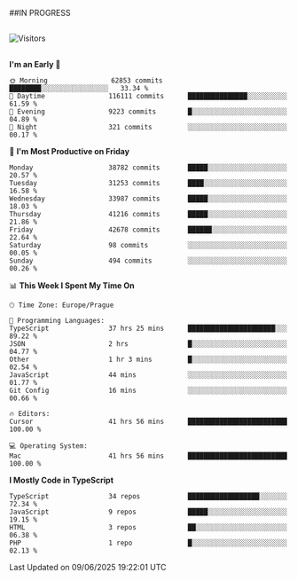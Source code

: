 ##IN PROGRESS
##
![Visitors](https://komarev.com/ghpvc/?username=petrbui&style=for-the-badge&label=Visitors+👀)



##
<!--
[![My GitHub stats](https://github-readme-stats.vercel.app/api?username=petrbui&theme=github_dark)](https://github.com/anuraghazra/github-readme-stats)

[![My wakatime stats](https://github-readme-stats.vercel.app/api/wakatime?username=petrbui&theme=github_dark)](https://github.com/anuraghazra/github-readme-stats)
-->
<!--START_SECTION:waka-->
**I'm an Early 🐤** 

```text
🌞 Morning                62853 commits       ████████░░░░░░░░░░░░░░░░░   33.34 % 
🌆 Daytime                116111 commits      ███████████████░░░░░░░░░░   61.59 % 
🌃 Evening                9223 commits        █░░░░░░░░░░░░░░░░░░░░░░░░   04.89 % 
🌙 Night                  321 commits         ░░░░░░░░░░░░░░░░░░░░░░░░░   00.17 % 
```
📅 **I'm Most Productive on Friday** 

```text
Monday                   38782 commits       █████░░░░░░░░░░░░░░░░░░░░   20.57 % 
Tuesday                  31253 commits       ████░░░░░░░░░░░░░░░░░░░░░   16.58 % 
Wednesday                33987 commits       █████░░░░░░░░░░░░░░░░░░░░   18.03 % 
Thursday                 41216 commits       █████░░░░░░░░░░░░░░░░░░░░   21.86 % 
Friday                   42678 commits       ██████░░░░░░░░░░░░░░░░░░░   22.64 % 
Saturday                 98 commits          ░░░░░░░░░░░░░░░░░░░░░░░░░   00.05 % 
Sunday                   494 commits         ░░░░░░░░░░░░░░░░░░░░░░░░░   00.26 % 
```


📊 **This Week I Spent My Time On** 

```text
🕑︎ Time Zone: Europe/Prague

💬 Programming Languages: 
TypeScript               37 hrs 25 mins      ██████████████████████░░░   89.22 % 
JSON                     2 hrs               █░░░░░░░░░░░░░░░░░░░░░░░░   04.77 % 
Other                    1 hr 3 mins         █░░░░░░░░░░░░░░░░░░░░░░░░   02.54 % 
JavaScript               44 mins             ░░░░░░░░░░░░░░░░░░░░░░░░░   01.77 % 
Git Config               16 mins             ░░░░░░░░░░░░░░░░░░░░░░░░░   00.66 % 

🔥 Editors: 
Cursor                   41 hrs 56 mins      █████████████████████████   100.00 % 

💻 Operating System: 
Mac                      41 hrs 56 mins      █████████████████████████   100.00 % 
```

**I Mostly Code in TypeScript** 

```text
TypeScript               34 repos            ██████████████████░░░░░░░   72.34 % 
JavaScript               9 repos             █████░░░░░░░░░░░░░░░░░░░░   19.15 % 
HTML                     3 repos             ██░░░░░░░░░░░░░░░░░░░░░░░   06.38 % 
PHP                      1 repo              █░░░░░░░░░░░░░░░░░░░░░░░░   02.13 % 
```




 Last Updated on 09/06/2025 19:22:01 UTC
<!--END_SECTION:waka-->
